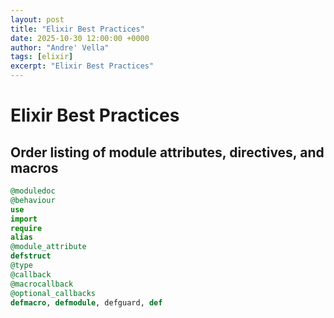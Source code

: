 ```yaml
---
layout: post
title: "Elixir Best Practices"
date: 2025-10-30 12:00:00 +0000
author: "Andre' Vella"
tags: [elixir]
excerpt: "Elixir Best Practices"
---
```


# Elixir Best Practices

## Order listing of module attributes, directives, and macros

```elixir
@moduledoc
@behaviour
use
import
require
alias
@module_attribute
defstruct
@type
@callback
@macrocallback
@optional_callbacks
defmacro, defmodule, defguard, def
```